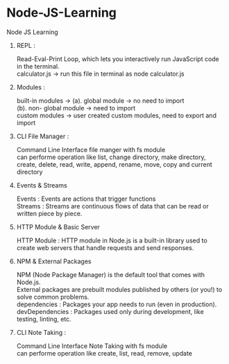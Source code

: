# Node-JS-Learning
Node JS Learning

1. REPL :
   
   Read-Eval-Print Loop, which lets you interactively run JavaScript code in the terminal.   
   calculator.js -> run this file in terminal as node calculator.js

2. Modules :
   
   built-in modules -> (a). global module -> no need to import   
                       (b). non- global module -> need to import   
   custom modules -> user created custom modules, need to export and import

3. CLI File Manager :

   Command Line Interface file manger with fs module   
   can performe operation like list, change directory, make directory, create, delete, read, write, append, rename, move, copy and current directory

4. Events & Streams
  
   Events : Events are actions that trigger functions   
   Streams : Streams are continuous flows of data that can be read or written piece by piece.

5. HTTP Module & Basic Server

   HTTP Module : HTTP module in Node.js is a built-in library used to create web servers that handle requests and send responses.

6. NPM & External Packages

   NPM (Node Package Manager) is the default tool that comes with Node.js.   
   External packages are prebuilt modules published by others (or you!) to solve common problems.   
   dependencies : Packages your app needs to run (even in production).   
   devDependencies : Packages used only during development, like testing, linting, etc.   

7. CLI Note Taking :

   Command Line Interface Note Taking with fs module   
   can performe operation like create, list, read, remove, update
